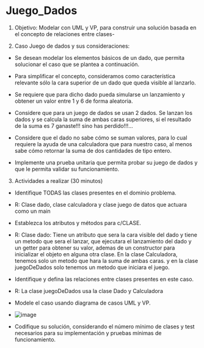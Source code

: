 # Juego_Dados

1. Objetivo: Modelar con UML y VP, para construir una solución basada en el concepto de relaciones entre clases-

2. Caso Juego de dados y sus consideraciones:

- Se desean modelar los elementos básicos de un dado, que permita solucionar el caso que se plantea a continuación.

- Para simplificar el concepto, consideramos como característica relevante sólo la cara superior de un dado que queda visible al lanzarlo.

- Se requiere que para dicho dado pueda simularse un lanzamiento y obtener un valor entre 1 y 6 de forma aleatoria.

- Considere que para un juego de dados se usan 2 dados. Se lanzan los dados y se calcula la suma de ambas caras superiores, si el resultado de la suma es 7 ganaste!!! sino has perdido!!!...

- Considere que el dado no sabe cómo se suman valores, para lo cual requiere la ayuda de una calculadora que para nuestro caso, al menos sabe cómo retornar la suma de dos cantidades de tipo entero.

- Implemente una prueba unitaria que permita probar su juego de dados y que le permita validar su funcionamiento.

3. Actividades a realizar (30 minutos)

- Identifique TODAS las clases presentes en el dominio problema.
- R: Clase dado, clase calculadora y clase juego de datos que actuara como un main

- Establezca los atributos y métodos para c/CLASE.
- R: Clase dado: Tiene un atributo que sera la cara visible del dado y tiene un metodo que sera el lanzar, que ejecutara el lanzamiento del dado y un getter para obtener su valor, ademas de un constructor para inicializar el objeto en alguna otra clase. En la clase Calculadora, tenemos solo un metodo que hara la suma de ambas caras. y en la clase juegoDeDados solo tenemos un metodo que iniciara el juego.

- Identifique y defina las relaciones entre clases presentes en este caso.
- R: La clase juegoDeDados usa la clase Dado y Calculadora

- Modele el caso usando diagrama de casos UML y VP.
- ![image](https://github.com/GatoMiau03/Juego_Dados/assets/142507343/7d805321-bbe7-4464-af63-d4febd900592)


- Codifique su solución, considerando el número mínimo de clases y test necesarios para su implementación y pruebas mínimas de funcionamiento.

